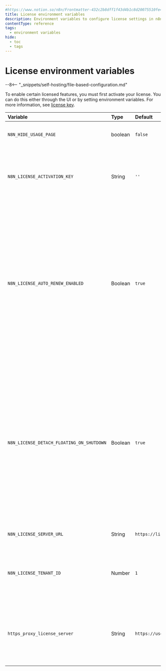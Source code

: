 ```yaml
---
#https://www.notion.so/n8n/Frontmatter-432c2b8dff1f43d4b1c8d20075510fe4
title: License environment variables
description: Environment variables to configure license settings in n8n, including options to hide the usage page, manage license activation and auto-renewal settings, and specify the server URL for license retrieval.
contentType: reference
tags:
  - environment variables
hide:
  - toc
  - tags
---
```


# License environment variables

--8<-- "_snippets/self-hosting/file-based-configuration.md"

To enable certain licensed features, you must first activate your license. You can do this either through the UI or by setting environment variables. For more information, see [license key](/license-key.md).

| Variable | Type  | Default  | Description |
| :------- | :---- | :------- | :---------- |
| `N8N_HIDE_USAGE_PAGE` | boolean | `false` | Hide the usage and plans page in the app. |
| `N8N_LICENSE_ACTIVATION_KEY` | String | `''` | Activation key to initialize license. Not applicable if the n8n instance was already activated. |
| `N8N_LICENSE_AUTO_RENEW_ENABLED` | Boolean | `true` | Enables (true) or disables (false) autorenewal for licenses. <br>If disabled, you need to manually renew the license every 10 days by navigating to **Settings** > **Usage and plan**, and pressing `F5`. Failure to renew the license will disable all licensed features. |
| `N8N_LICENSE_DETACH_FLOATING_ON_SHUTDOWN` | Boolean | `true` | Controls whether the instance releases [floating entitlements](/glossary.md#entitlement-n8n) back to the pool upon shutdown. Set to `true` to allow other instances to reuse the entitlements, or `false` to retain them. <br> For production instances that must always keep their licensed features, set this to `false`. |
| `N8N_LICENSE_SERVER_URL` | String | `https://license.n8n.io/v1` | Server URL to retrieve license. |
| `N8N_LICENSE_TENANT_ID` | Number | `1` | Tenant ID associated with the license. Only set this variable if explicitly instructed by n8n. |
| `https_proxy_license_server` | String | `https://user:pass@proxy:port` | Proxy server URL for HTTPS requests to retrieve license. This variable name needs to be lowercase. |
